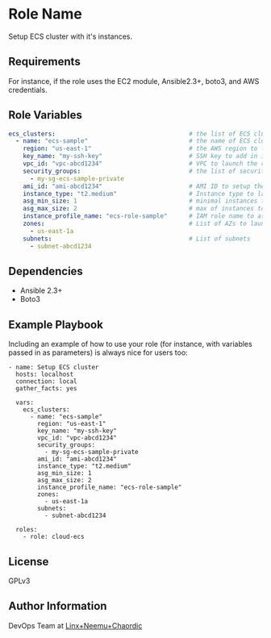 Role Name
=========

Setup ECS cluster with it's instances.

Requirements
------------

For instance, if the role uses the EC2 module, Ansible2.3+, boto3, and AWS credentials.

Role Variables
--------------

```yaml
ecs_clusters:                                     # the list of ECS cluster configurations to launch
  - name: "ecs-sample"                            # the name of ECS cluster
    region: "us-east-1"                           # the AWS region to launch ECS cluster
    key_name: "my-ssh-key"                        # SSH key to add in instances
    vpc_id: "vpc-abcd1234"                        # VPC to launch the cluster
    security_groups:                              # the list of security groups to attach to the cluster instances
      - my-sg-ecs-sample-private
    ami_id: "ami-abcd1234"                        # AMI ID to setup the Launch Configuration Group
    instance_type: "t2.medium"                    # Instance type to launch the cluster
    asg_min_size: 1                               # minimal instances to setup LCG
    asg_max_size: 2                               # max of instances to setup LCG
    instance_profile_name: "ecs-role-sample"      # IAM role name to attach to the instance
    zones:                                        # List of AZs to launch instances
      - us-east-1a
    subnets:                                      # List of subnets
      - subnet-abcd1234
```

Dependencies
------------

* Ansible 2.3+
* Boto3

Example Playbook
----------------

Including an example of how to use your role (for instance, with variables passed in as parameters) is always nice for users too:

    - name: Setup ECS cluster
      hosts: localhost
      connection: local
      gather_facts: yes

      vars:
        ecs_clusters:
          - name: "ecs-sample"
            region: "us-east-1"
            key_name: "my-ssh-key"
            vpc_id: "vpc-abcd1234"
            security_groups:
              - my-sg-ecs-sample-private
            ami_id: "ami-abcd1234"
            instance_type: "t2.medium"
            asg_min_size: 1
            asg_max_size: 2
            instance_profile_name: "ecs-role-sample"
            zones:
              - us-east-1a
            subnets:
              - subnet-abcd1234

      roles:
        - role: cloud-ecs

License
-------

GPLv3

Author Information
------------------

DevOps Team at [Linx+Neemu+Chaordic](https://github.com/chaordic)
